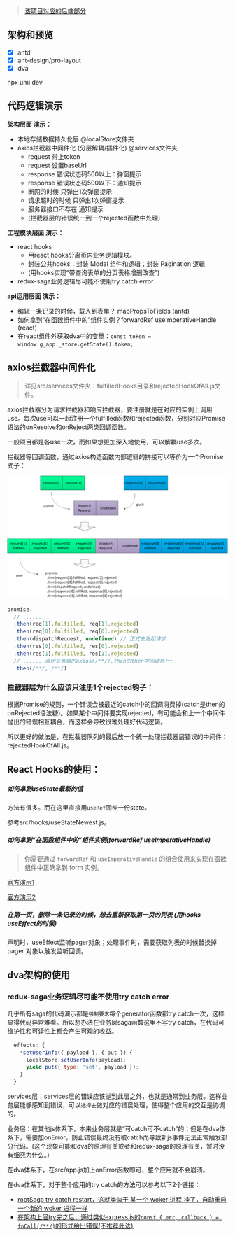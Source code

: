 > [该项目对应的后端部分](https://github.com/AlexZhong22c/egg_cms-backend)

## 架构和预览

- [x] antd
- [x] ant-design/pro-layout
- [x] dva

npx umi dev

## 代码逻辑演示

**架构层面 演示：**

- 本地存储数据持久化层 @localStore文件夹
- axios拦截器中间件化 (分层解耦/插件化) @services文件夹
  - request 带上token
  - request 设置baseUrl
  - response 错误状态码500以上：弹窗提示
  - response 错误状态码500以下：通知提示
  - 断网的时候 只弹出1次弹窗提示
  - 请求超时的时候 只弹出1次弹窗提示
  - 服务器接口不存在 通知提示
  - (拦截器层的错误统一到一个rejected函数中处理)

**工程模块层面 演示：**

- react hooks
  - 用react hooks分离页内业务逻辑模块。
  - 封装公共hooks：封装 Modal 组件和逻辑；封装 Pagination 逻辑
  - (用hooks实现“带查询表单的分页表格增删改查”)
- redux-saga业务逻辑尽可能不使用try catch error

**api运用层面 演示：**

- 编辑一条记录的时候，载入到表单？ mapPropsToFields (antd)
- 如何拿到“在函数组件中的”组件实例？forwardRef useImperativeHandle (react)
- 在react组件外获取dva中的变量：`const token = window.g_app._store.getState().token;`

## axios拦截器中间件化

> 详见src/services文件夹：fulfilledHooks目录和rejectedHookOfAll.js文件。

axios拦截器分为请求拦截器和响应拦截器，要注册就是在对应的实例上调用use。每次use可以一起注册一个fulfilled函数和rejected函数，分别对应Promise语法的onResolve和onReject两类回调函数。

一般项目都是各use一次，而如果想更加深入地使用，可以解耦use多次。

拦截器等回调函数，通过axios构造函数内部逻辑的拼接可以等价为一个Promise式子：

![axios路由拦截器的注册原理](./README_images/umi_cms-frontend_axios-interceptors.png)

```js
promise.
  // ......
  .then(req[1].fulfilled, req[1].rejected)
  .then(req[0].fulfilled, req[0].rejected)
  .then(dispatchRequest, undefined) // 正式去发起请求
  .then(res[0].fulfilled, res[0].rejected)
  .then(res[1].fulfilled, res[1].rejected)
  // ...... 直到业务端的axios(/**/).then的then中回调执行:
  .then(/**/, /**/)
```

### 拦截器层为什么应该只注册1个rejected钩子：

根据Promise的规则，一个错误会被最近的catch中的回调消费掉(catch是then的onRejected语法糖)。如果某个中间件要实现rejected，有可能会和上一个中间件抛出的错误相互耦合，而这样会导致很难处理好代码逻辑。

所以更好的做法是，在拦截器队列的最后放一个统一处理拦截器层错误的中间件：rejectedHookOfAll.js。

## React Hooks的使用：

##### 如何拿到useState最新的值

方法有很多。而在这里直接用`useRef`同步一份state。

参考src/hooks/useStateNewest.js。

##### 如何拿到“在函数组件中的”组件实例(forwardRef useImperativeHandle)

> 你需要通过 `forwardRef` 和 `useImperativeHandle` 的组合使用来实现在函数组件中正确拿到 form 实例。

[官方演示1](https://ant.design/components/form-cn/#%E5%A6%82%E4%BD%95%E5%9C%A8%E5%87%BD%E6%95%B0%E7%BB%84%E4%BB%B6%E4%B8%AD%E6%8B%BF%E5%88%B0-form-%E5%AE%9E%E4%BE%8B%EF%BC%9F)

[官方演示2](https://github.com/ant-design/ant-design/pull/19937/files/e22830985c025a4979239b42e46a12dc96b32b87#diff-c228e588c2e28d43fdccf78a6045206b)

##### 在第一页，删除一条记录的时候，想去重新获取第一页的列表 (用hooks useEffect的时候)

声明时，useEffect监听pager对象；处理事件时，需要获取列表的时候替换掉 pager 对象以触发监听回调。

## dva架构的使用

### redux-saga业务逻辑尽可能不使用try catch error

几乎所有saga的代码演示都是`强制要求`每个generator函数都try catch一次，这样显得代码异常难看。所以想办法在业务层saga函数这里不写try catch，在代码可维护性和可读性上都会产生可观的收益。

```js
  effects: {
    *setUserInfo({ payload }, { put }) {
      localStore.setUserInfo(payload);
      yield put({ type: 'set', payload });
    }
  }
```

services层：services层的错误应该抛到此层之外，也就是通常到业务层。这样业务层能够感知到错误，可以`选择去`做对应的错误处理，使得整个应用的交互是协调的。

业务层：在其他js体系下，本来业务层就是“可catch可不catch”的；但是在dva体系下，需要加onError，防止错误最终没有被catch而导致新js事件无法正常触发部分代码。(这个现象可能和dva的原理有关或者和redux-saga的原理有关，暂时没有细究为什么。)

在dva体系下，在src/app.js加上onError函数即可，整个应用就不会崩溃。

在dva体系下，对于整个应用的try catch的方法可以参考以下2个链接：

- [rootSaga try catch restart，这就类似于 某一个 woker 进程 挂了，自动重启一个新的 woker 进程一样](https://www.yuque.com/lovesueee/blog/redux-saga)
- [在架构上层try完之后，通过类似express.js的`const { err, callback } = fnCall(/**/)`的形式给出错误(不推荐此法)](https://github.com/dvajs/dva/issues/2097)
